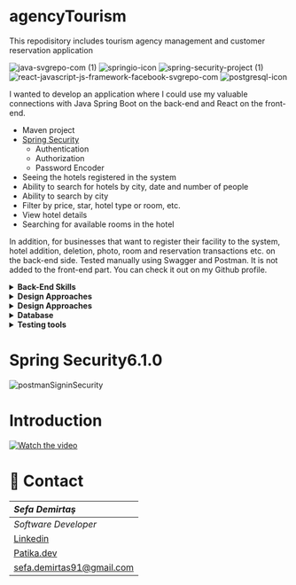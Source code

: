 # agencyTourism
This repodisitory includes tourism agency management and customer reservation application

![java-svgrepo-com (1)](https://github.com/tugsef/react-e-Commerce/assets/39422788/a2450781-ead3-49a8-990f-8efc2f2ce6c4)
![springio-icon](https://github.com/tugsef/react-e-Commerce/assets/39422788/401a7dc8-ade4-4775-a0de-f107a1ca9276)
![spring-security-project (1)](https://github.com/tugsef/agencyTourism/assets/39422788/dcec0fee-3288-45b1-b197-4d391d79a6da)
![react-javascript-js-framework-facebook-svgrepo-com](https://github.com/tugsef/react-e-Commerce/assets/39422788/98f543bd-8985-4957-ae1e-4775f95859cd)
![postgresql-icon](https://github.com/tugsef/react-e-Commerce/assets/39422788/7fe62082-ab25-4cac-b2e0-94a03c133c5e)

I wanted to develop an application where I could use my valuable connections with Java Spring Boot on the back-end and React on the front-end.


- Maven project
- [Spring Security](https://spring.io/projects/spring-security)
    - Authentication
    - Authorization
    - Password Encoder
- Seeing the hotels registered in the system
- Ability to search for hotels by city, date and number of people
- Ability to search by city
- Filter by price, star, hotel type or room, etc.
- View hotel details
- Searching for available rooms in the hotel

In addition, for businesses that want to register their facility to the system, hotel addition, deletion, photo, room and reservation transactions etc. on the back-end side. Tested manually using Swagger and Postman. It is not added to the front-end part. You can check it out on my Github profile.

<details><summary><b>Back-End Skills</b></summary>
<p>
  <ul>
    <li>Java</li>
    <li>lambda expressions</li>
    <li>stream api</li>
    <li>Java spring boot faremework</li>
    <li>spring boot data JPA(hibernate) </li>
    <li>Model mapper</li>
    <li>Lombok</li>
    <li>Json web token</li>
  </ul> 
</p>
</details>
<details><summary><b>Design Approaches</b></summary>
<p>
  <ul>
    <li>OOP(Object Oriented Programming) </li>
    <li>SOLID</li>
    <li>Response/Request Pattern</li>
    <li>Constructor Dependency Injection</li>
  </ul> 
</p>
</details>
<details><summary><b>Design Approaches</b></summary>
<p>
  <ul>
    <li>React</li>
    <li>React Router</li>
    <li>react query</li>
    <li>react context</li>
    <li>semantic ui react</li>
    <li>formik</li>
    <li>axios</li>
    <li>HTML</li>
    <li>CSS</li>
  </ul> 
</p>
</details>



<details><summary><b>Database</b></summary>
<p>
  <ul>
    <li>Postgresql</li>
  </ul> 
</p>
</details>

<details><summary><b>Testing tools</b></summary>
<p>
  <ul>
    <li>Swagger</li>
     <li>Postman</li>
  </ul> 
</p>
</details>

# Spring Security6.1.0

![postmanSigninSecurity](https://github.com/tugsef/agencyTourism/assets/39422788/34ec7c25-4bb9-4da0-b314-b329d57a813b)

# Introduction

 [![Watch the video](https://img.youtube.com/vi/WcbzJHf1OP0/default.jpg)](https://youtu.be/WcbzJHf1OP0)

# :e-mail: Contact
|***Sefa Demirtaş***|
|:-------------|
|*Software Developer*|
|[Linkedin](https://www.linkedin.com/in/sefa-demirta%C5%9F-86b473230/)|
|[Patika.dev](https://app.patika.dev/sefad)|
|sefa.demirtas91@gmail.com|


